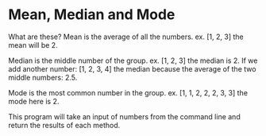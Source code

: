 Mean, Median and Mode
=======================
What are these?
Mean is the average of all the numbers.
ex. [1, 2, 3] the mean will be 2.

Median is the middle number of the group.
ex. [1, 2, 3] the median is 2. If we add another number: [1, 2, 3, 4] the median because the
average of the two middle numbers: 2.5.

Mode is the most common number in the group.
ex. [1, 1, 2, 2, 2, 3, 3] the mode here is 2.

This program will take an input of numbers from the command line and return the results of each method.